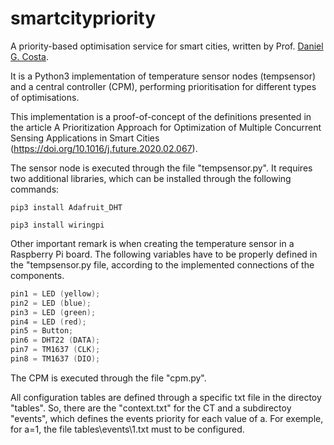 # smartcitypriority
A priority-based optimisation service for smart cities, written by Prof. [Daniel G. Costa](https://sigarra.up.pt/feup/pt/FUNC_GERAL.FORMVIEW?p_codigo=514852).

It is a Python3 implementation of temperature sensor nodes (tempsensor) and a central controller (CPM), performing prioritisation for different types of optimisations.

This implementation is a proof-of-concept of the definitions presented in the article A Prioritization Approach for Optimization of Multiple Concurrent Sensing Applications in Smart Cities (https://doi.org/10.1016/j.future.2020.02.067).

The sensor node is executed through the file "tempsensor.py". It requires two additional libraries, which can be installed through the following commands:

```
pip3 install Adafruit_DHT
```
```
pip3 install wiringpi
```

Other important remark is when creating the temperature sensor in a Raspberry Pi board. The following variables have to be properly defined in the "tempsensor.py file, according to the implemented connections of the components.

```C
pin1 = LED (yellow);
pin2 = LED (blue);
pin3 = LED (green);
pin4 = LED (red);
pin5 = Button;
pin6 = DHT22 (DATA);
pin7 = TM1637 (CLK);
pin8 = TM1637 (DIO);
```

The CPM is executed through the file "cpm.py".

All configuration tables are defined through a specific txt file in the directoy "tables\". So, there are the "context.txt" for the CT and a subdirectoy "events\", which defines the events priority for each value of a. 
For exemple, for a=1, the file tables\events\1.txt must to be configured.
